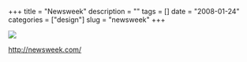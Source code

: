 +++
title = "Newsweek"
description = ""
tags = []
date = "2008-01-24"
categories = ["design"]
slug = "newsweek"
+++


 

  <div id="screens-thumbs" class="clearfix">
    <div class="txt-center" id="design-submission"><a href="http://newsweek.com/"><img id='bluga-thumbnail-1081' class='bluga-thumbnail large' src='//media.konigi.com/bluga/
wt47f281fd8c79b_0.jpg'/></a></div>  
  </div>   
<p><a href="http://newsweek.com/">http://newsweek.com/</a></p>




